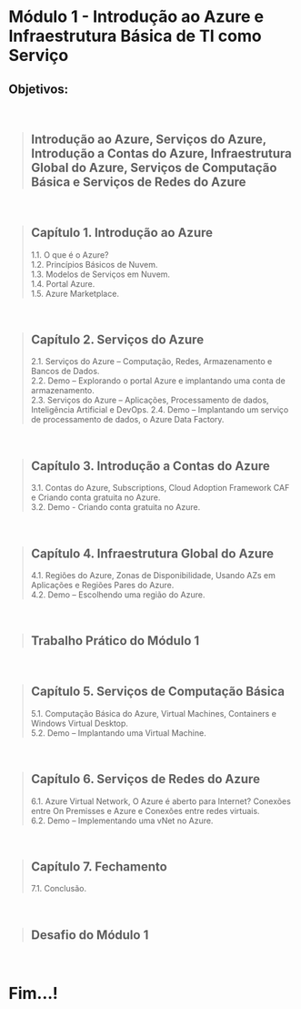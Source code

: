 # Módulo 1 - Introdução ao Azure e Infraestrutura Básica de TI como Serviço
## Objetivos:

<br>

> ## Introdução ao Azure, Serviços do Azure, Introdução a Contas do Azure, Infraestrutura Global do Azure, Serviços de Computação Básica e Serviços de Redes do Azure  

<br>

> ## Capítulo 1. Introdução ao Azure 
> 1.1. O que é o Azure?  
> 1.2. Princípios Básicos de Nuvem.  
> 1.3. Modelos de Serviços em Nuvem.  
> 1.4. Portal Azure.  
> 1.5. Azure Marketplace. 

<br>

> ## Capítulo 2. Serviços do Azure
> 2.1. Serviços do Azure – Computação, Redes, Armazenamento e Bancos de Dados.  
> 2.2. Demo – Explorando o portal Azure e implantando uma conta de armazenamento.  
> 2.3. Serviços do Azure – Aplicações, Processamento de dados, Inteligência Artificial e DevOps. 
> 2.4. Demo – Implantando um serviço de processamento de dados, o Azure Data Factory.                                                    

<br>

> ## Capítulo 3. Introdução a Contas do Azure  
> 3.1. Contas do Azure, Subscriptions, Cloud Adoption Framework CAF e Criando conta gratuita no Azure.  
> 3.2. Demo - Criando conta gratuita no Azure.                    

<br>

> ## Capítulo 4. Infraestrutura Global do Azure  
> 4.1. Regiões do Azure, Zonas de Disponibilidade, Usando AZs em Aplicações e Regiões Pares do Azure.  
> 4.2. Demo – Escolhendo uma região do Azure.                     

<br>

> ## Trabalho Prático do Módulo 1 

<br>

> ## Capítulo 5. Serviços de Computação Básica  
> 5.1. Computação Básica do Azure, Virtual Machines, Containers e Windows Virtual Desktop.  
> 5.2. Demo – Implantando uma Virtual Machine.

<br>

> ## Capítulo 6. Serviços de Redes do Azure  
> 6.1. Azure Virtual Network, O Azure é aberto para Internet?  Conexões entre On Premisses e Azure e Conexões entre redes virtuais.  
> 6.2. Demo – Implementando uma vNet no Azure. 

<br>

> ## Capítulo 7. Fechamento  
> 7.1. Conclusão. 

<br>

> ## Desafio do Módulo 1

<br>

# Fim...!